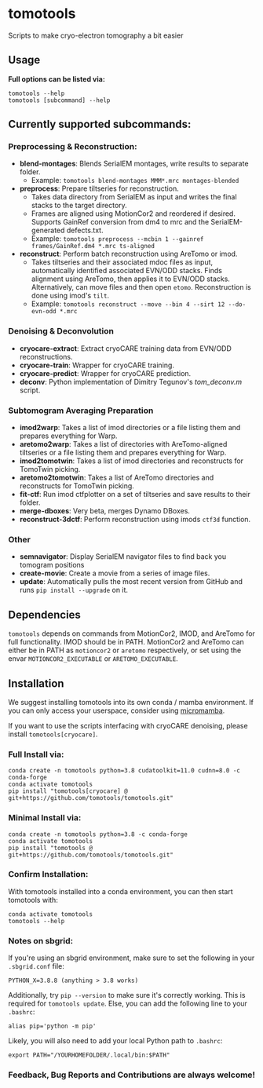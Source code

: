 # tomotools
Scripts to make cryo-electron tomography a bit easier  

## Usage

**Full options can be listed via:**
```
tomotools --help
tomotools [subcommand] --help
```

## Currently supported subcommands:

### Preprocessing & Reconstruction:
- **blend-montages**: Blends SerialEM montages, write results to separate folder.
  - Example: ```tomotools blend-montages MMM*.mrc montages-blended```
- **preprocess**: Prepare tiltseries for reconstruction.
  - Takes data directory from SerialEM as input and writes the final stacks to the target directory.
  - Frames are aligned using MotionCor2 and reordered if desired. Supports GainRef conversion from dm4 to mrc and the SerialEM-generated defects.txt.
  - Example: ```tomotools preprocess --mcbin 1 --gainref frames/GainRef.dm4 *.mrc ts-aligned```
- **reconstruct**: Perform batch reconstruction using AreTomo or imod.
  - Takes tiltseries and their associated mdoc files as input, automatically identified associated EVN/ODD stacks. Finds alignment using AreTomo, then applies it to EVN/ODD stacks. Alternatively, can move files and then open ```etomo```. Reconstruction is done using imod's ```tilt```.
  - Example: ```tomotools reconstruct --move --bin 4 --sirt 12 --do-evn-odd *.mrc```

### Denoising & Deconvolution
- **cryocare-extract**: Extract cryoCARE training data from EVN/ODD reconstructions.
- **cryocare-train**: Wrapper for cryoCARE training.
- **cryocare-predict**: Wrapper for cryoCARE prediction.
- **deconv**: Python implementation of Dimitry Tegunov's _tom_deconv.m_ script.

### Subtomogram Averaging Preparation
- **imod2warp**: Takes a list of imod directories or a file listing them and prepares everything for Warp.
- **aretomo2warp**: Takes a list of directories with AreTomo-aligned tiltseries or a file listing them and prepares everything for Warp.
- **imod2tomotwin**: Takes a list of imod directories and reconstructs for TomoTwin picking.
- **aretomo2tomotwin**: Takes a list of AreTomo directories and reconstructs for TomoTwin picking.
- **fit-ctf**: Run imod ctfplotter on a set of tiltseries and save results to their folder.
- **merge-dboxes**: Very beta, merges Dynamo DBoxes.
- **reconstruct-3dctf**: Perform reconstruction using imods `ctf3d` function.

### Other
- **semnavigator**: Display SerialEM navigator files to find back you tomogram positions
- **create-movie**: Create a movie from a series of image files.
- **update**: Automatically pulls the most recent version from GitHub and runs ```pip install --upgrade``` on it.

## Dependencies
`tomotools` depends on commands from MotionCor2, IMOD, and AreTomo for full functionality. IMOD should be in PATH. 
MotionCor2 and AreTomo can either be in PATH as `motioncor2` or `aretomo` respectively, or set using the envar `MOTIONCOR2_EXECUTABLE` or `ARETOMO_EXECUTABLE`.

## Installation
We suggest installing tomotools into its own conda / mamba environment. 
If you can only access your userspace, consider using [micromamba](https://mamba.readthedocs.io/en/latest/user_guide/micromamba.html).

If you want to use the scripts interfacing with cryoCARE denoising, please install ```tomotools[cryocare]```. 

### Full Install via:
```
conda create -n tomotools python=3.8 cudatoolkit=11.0 cudnn=8.0 -c conda-forge
conda activate tomotools
pip install "tomotools[cryocare] @ git+https://github.com/tomotools/tomotools.git"
```

### Minimal Install via:
```
conda create -n tomotools python=3.8 -c conda-forge
conda activate tomotools
pip install "tomotools @ git+https://github.com/tomotools/tomotools.git"
```
### Confirm Installation:

With tomotools installed into a conda environment, you can then start tomotools with:
```
conda activate tomotools
tomotools --help
```

### Notes on sbgrid:
If you're using an sbgrid environment, make sure to set the following in your ```.sbgrid.conf``` file:

```
PYTHON_X=3.8.8 (anything > 3.8 works)  
```

Additionally, try ```pip --version``` to make sure it's correctly working. This is required for ```tomotools update```. Else, you can add the following line to your ```.bashrc```:

```
alias pip='python -m pip'
```

Likely, you will also need to add your local Python path to ```.bashrc```:

```
export PATH="/YOURHOMEFOLDER/.local/bin:$PATH"
```

### Feedback, Bug Reports and Contributions are always welcome!

